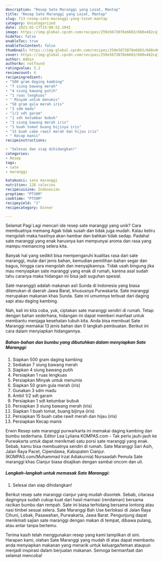 ```yaml
---
description: "Resep Sate Maranggi yang Lezat, Mantap"
title: "Resep Sate Maranggi yang Lezat, Mantap"
slug: 713-resep-sate-maranggi-yang-lezat-mantap
category: Uncategorized
date: 2023-01-17T15:09:52.294Z
image: https://img-global.cpcdn.com/recipes/259e5673078e6603/680x482cq70/sate-maranggi-foto-resep-utama.jpg
hideToc: false
enableToc: true
enableTocContent: false
thumbnail: https://img-global.cpcdn.com/recipes/259e5673078e6603/680x482cq70/sate-maranggi-foto-resep-utama.jpg
cover: https://img-global.cpcdn.com/recipes/259e5673078e6603/680x482cq70/sate-maranggi-foto-resep-utama.jpg
author: Admin
authorAv: notfound
ratingvalue: 3.2
reviewcount: 4
recipeingredient:
- "500 gram daging kambing"
- "7 siung bawang merah"
- "4 siung bawang putih"
- "1 ruas lengkuas"
- " Minyak untuk menumis"
- "50 gram gula merah iris"
- "3 sdm madu"
- "1/2 sdt garam"
- "1 sdt ketumbar bubuk"
- "3 siung bawang merah iris"
- "1 buah tomat buang bijinya iris"
- "15 buah cabe rawit merah dan hijau iris"
- " Kecap manis"
recipeinstructions:

- "Selesai dan siap dihidangkan!"
categories:
- Resep
tags:
- sate
- maranggi

katakunci: sate maranggi 
nutrition: 128 calories
recipecuisine: Indonesian
preptime: "PT30M"
cooktime: "PT50M"
recipeyield: "1"
recipecategory: Dinner

---
```



Selamat Pagi Lagi mencari ide resep sate maranggi yang unik? Cara membuatnya memang Agak tidak susah dan tidak juga mudah. Kalau keliru mengolah maka hasilnya akan hambar dan bahkan tidak sedap. Padahal sate maranggi yang enak harusnya kan mempunyai aroma dan rasa yang mampu memancing selera kita.


Banyak hal yang sedikit bisa mempengaruhi kualitas rasa dari sate maranggi, mulai dari jenis bahan, kemudian pemilihan bahan segar dan bagus, hingga cara mengolah dan menyajikannya. Tidak usah bingung jika mau menyiapkan sate maranggi yang enak di rumah, karena asal sudah tahu caranya maka hidangan ini bisa jadi suguhan spesial.

Saté maranggi) adalah makanan asli Sunda di Indonesia yang biasa ditemukan di daerah Jawa Barat, khususnya Purwakarta. Sate maranggi merupakan makanan khas Sunda. Sate ini umumnya terbuat dari daging sapi atau daging kambing.


Nah, kali ini kita coba, yuk, ciptakan sate maranggi sendiri di rumah. Tetap dengan bahan sederhana, hidangan ini dapat memberi manfaat untuk membantu menjaga kesehatan tubuh kita. Anda bisa membuat Sate Maranggi memakai 13 jenis bahan dan 0 langkah pembuatan. Berikut ini cara dalam menyiapkan hidangannya.

<!--inarticleads1-->

##### Bahan-bahan dan bumbu yang dibutuhkan dalam menyiapkan Sate Maranggi:

1. Siapkan 500 gram daging kambing
1. Sediakan 7 siung bawang merah
1. Siapkan 4 siung bawang putih
1. Persiapkan 1 ruas lengkuas
1. Persiapkan  Minyak untuk menumis
1. Siapkan 50 gram gula merah (iris)
1. Gunakan 3 sdm madu
1. Ambil 1/2 sdt garam
1. Persiapkan 1 sdt ketumbar bubuk
1. Persiapkan 3 siung bawang merah (iris)
1. Siapkan 1 buah tomat, buang bijinya (iris)
1. Persiapkan 15 buah cabe rawit merah dan hijau (iris)
1. Persiapkan  Kecap manis


Erwin Resep sate maranggi purwarkarta ini memakai daging kambing dan bumbu sederhana. Editor Lea Lyliana KOMPAS.com - Tak perlu jauh-jauh ke Purwakarta untuk dapat menikmati satu porsi sate maranggi yang enak. Sebab, kamu bisa membuatnya sendiri di rumah. Sate Maranggi Sari Asih, Jalan Raya Pacet, Cipendawa, Kabupaten Cianjur. (KOMPAS.com/Muhammad Irzal Adiakurnia) Nursaadah Pemula Sate maranggi khas Cianjur biasa disajikan dengan sambal oncom dan uli. 

<!--inarticleads2-->

##### Langkah-langkah untuk memasak Sate Maranggi:


1. Selesai dan siap dihidangkan!

Berikut resep sate maranggi cianjur yang mudah disontek. Sebab, citarasa dagingnya sudah cukup kuat dari hasil marinasi (rendaman) bersama racikan bumbu dan rempah. Sate ini biasa terhidang bersama lontong atau nasi timbel sesuai selera. Sate Maranggi Bah Use berlokasi di Jalan Raya Cihuni, Lebak, Pasawahan, Purwakarta, Jawa Barat. Pengunjung dapat menikmati sajian sate maranggi dengan makan di tempat, dibawa pulang, atau antar tanpa bertemu. 

Terima kasih telah menggunakan resep yang kami tampilkan di sini. Harapan kami, olahan Sate Maranggi yang mudah di atas dapat membantu anda menyiapkan makanan yang menarik untuk keluarga/teman ataupun menjadi inspirasi dalam berjualan makanan. Semoga bermanfaat dan selamat mencoba!
